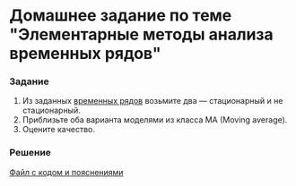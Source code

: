 # Домашнее задание по теме "Элементарные методы анализа временных рядов"

### Задание
1. Из заданных [временных рядов](/Projects/05_Time_series/Series) возьмите два  — стационарный и не стационарный.
2. Приблизьте оба варианта моделями из класса MA (Moving average).
3. Оцените качество.

### Решение
[Файл с кодом и пояснениями](/Projects/05_Time_series/02_Elementary_methods_for_time_series_analysis/Solution.ipynb)
